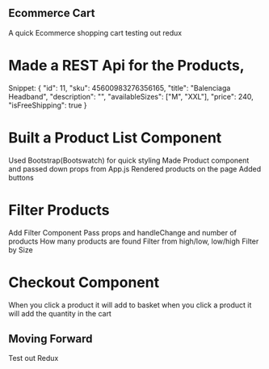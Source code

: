 
## Ecommerce Cart

A quick Ecommerce shopping cart testing out redux


# Made a REST Api for the Products, 
Snippet:
{
        "id": 11,
        "sku": 45600983276356165,
        "title": "Balenciaga Headband",
        "description": "",
        "availableSizes": ["M", "XXL"],
        "price": 240,
        "isFreeShipping": true
      }

# Built a Product List Component

Used Bootstrap(Bootswatch) for quick styling
Made Product component and passed down props from App.js 
Rendered products on the page
Added buttons 

# Filter Products

Add Filter Component
Pass props and handleChange and number of products
How many products are found
Filter from high/low, low/high
Filter by Size 

# Checkout Component
When you click a product it will add to basket
when you click a product it will add the quantity in the cart

## Moving Forward 
Test out Redux
